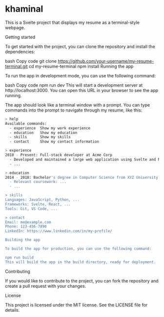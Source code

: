 # khaminal


This is a Svelte project that displays my resume as a terminal-style webpage.

Getting started

To get started with the project, you can clone the repository and install the dependencies:

bash
Copy code
git clone https://github.com/your-username/my-resume-terminal.git
cd my-resume-terminal
npm install
Running the app

To run the app in development mode, you can use the following command:

bash
Copy code
npm run dev
This will start a development server at http://localhost:3000. You can open this URL in your browser to see the app running.

The app should look like a terminal window with a prompt. You can type commands into the prompt to navigate through my resume, like this:
``` bash
> help
Available commands:
  - experience  Show my work experience
  - education   Show my education
  - skills      Show my skills
  - contact     Show my contact information

> experience
2018 - Present: Full-stack developer at Acme Corp
  - Developed and maintained a large web application using Svelte and Node.js
  - ...

> education
2014 - 2018: Bachelor's degree in Computer Science from XYZ University
  - Relevant coursework: ...
  - ...

> skills
Languages: JavaScript, Python, ...
Frameworks: Svelte, React, ...
Tools: Git, VS Code, ...

> contact
Email: me@example.com
Phone: 123-456-7890
LinkedIn: https://www.linkedin.com/in/my-profile/

Building the app

To build the app for production, you can use the following command:

npm run build
This will build the app in the build directory, ready for deployment.
```

Contributing

If you would like to contribute to the project, you can fork the repository and create a pull request with your changes.

License

This project is licensed under the MIT license. See the LICENSE file for details.